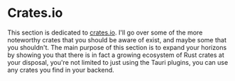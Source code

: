 # Crates.io

This section is dedicated to [crates.io](crates.io). I'll go over some of the more noteworthy crates that you should be aware of exist, and maybe some that you shouldn't. The main purpose of this section is to expand your horizons by showing you that there is in fact a growing ecosystem of Rust crates at your disposal, you're not limited to just using the Tauri plugins, you can use any crates you find in your backend.
